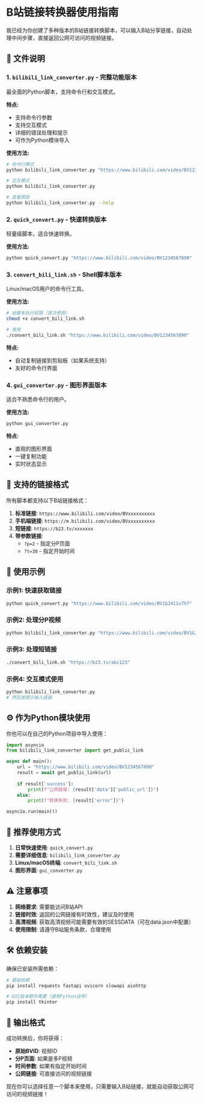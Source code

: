 # B站链接转换器使用指南

我已经为你创建了多种版本的B站链接转换脚本，可以输入B站分享链接，自动处理中间步骤，直接返回公网可访问的视频链接。

## 📁 文件说明

### 1. `bilibili_link_converter.py` - 完整功能版本
最全面的Python脚本，支持命令行和交互模式。

**特点:**
- 支持命令行参数
- 支持交互模式
- 详细的错误处理和提示
- 可作为Python模块导入

**使用方法:**
```bash
# 命令行模式
python bilibili_link_converter.py "https://www.bilibili.com/video/BV1234567890"

# 交互模式
python bilibili_link_converter.py

# 查看帮助
python bilibili_link_converter.py --help
```

### 2. `quick_convert.py` - 快速转换版本
轻量级脚本，适合快速转换。

**使用方法:**
```bash
python quick_convert.py "https://www.bilibili.com/video/BV1234567890"
```

### 3. `convert_bili_link.sh` - Shell脚本版本
Linux/macOS用户的命令行工具。

**使用方法:**
```bash
# 给脚本执行权限（首次使用）
chmod +x convert_bili_link.sh

# 使用
./convert_bili_link.sh "https://www.bilibili.com/video/BV1234567890"
```

**特点:**
- 自动复制链接到剪贴板（如果系统支持）
- 友好的命令行界面

### 4. `gui_converter.py` - 图形界面版本
适合不熟悉命令行的用户。

**使用方法:**
```bash
python gui_converter.py
```

**特点:**
- 直观的图形界面
- 一键复制功能
- 实时状态显示

## 🔧 支持的链接格式

所有脚本都支持以下B站链接格式：

1. **标准链接**: `https://www.bilibili.com/video/BVxxxxxxxxxx`
2. **手机端链接**: `https://m.bilibili.com/video/BVxxxxxxxxxx`
3. **短链接**: `https://b23.tv/xxxxxxx`
4. **带参数链接**: 
   - `?p=2` - 指定分P页面
   - `?t=30` - 指定开始时间

## 📖 使用示例

### 示例1: 快速获取链接
```bash
python quick_convert.py "https://www.bilibili.com/video/BV1GJ411x7h7"
```

### 示例2: 处理分P视频
```bash
python bilibili_link_converter.py "https://www.bilibili.com/video/BV1GJ411x7h7?p=2"
```

### 示例3: 处理短链接
```bash
./convert_bili_link.sh "https://b23.tv/abc123"
```

### 示例4: 交互模式使用
```bash
python bilibili_link_converter.py
# 然后按提示输入链接
```

## ⚙️ 作为Python模块使用

你也可以在自己的Python项目中导入使用：

```python
import asyncio
from bilibili_link_converter import get_public_link

async def main():
    url = "https://www.bilibili.com/video/BV1234567890"
    result = await get_public_link(url)
    
    if result['success']:
        print(f"公网链接: {result['data']['public_url']}")
    else:
        print(f"转换失败: {result['error']}")

asyncio.run(main())
```

## 🚀 推荐使用方式

1. **日常快速使用**: `quick_convert.py`
2. **需要详细信息**: `bilibili_link_converter.py`
3. **Linux/macOS终端**: `convert_bili_link.sh`
4. **图形界面**: `gui_converter.py`

## ⚠️ 注意事项

1. **网络要求**: 需要能访问B站API
2. **链接时效**: 返回的公网链接有时效性，建议及时使用
3. **高清视频**: 获取高清视频可能需要有效的SESSDATA（可在data.json中配置）
4. **使用限制**: 请遵守B站服务条款，合理使用

## 🛠️ 依赖安装

确保已安装所需依赖：

```bash
# 基础依赖
pip install requests fastapi uvicorn slowapi aiohttp

# GUI版本额外需要（通常Python自带）
pip install tkinter
```

## 📝 输出格式

成功转换后，你将获得：
- **原始BVID**: 视频ID
- **分P页面**: 如果是多P视频
- **时间参数**: 如果有指定开始时间
- **公网链接**: 可直接访问的视频链接

现在你可以选择任意一个脚本来使用，只需要输入B站链接，就能自动获取公网可访问的视频链接！